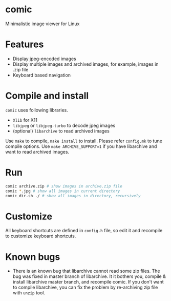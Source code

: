 comic
=====

Minimalistic image viewer for Linux

# Features
 - Display jpeg-encoded images
 - Display multiple images and archived images, for example, images in .zip file
 - Keyboard based navigation

# Compile and install

`comic` uses following libraries.

 - `Xlib` for X11
 - `libjpeg` or `libjpeg-turbo` to decode jpeg images
 - (optional) `libarchive` to read archived images

Use `make` to compile, `make install` to install. Please refer `config.mk` to tune compile options. Use `make ARCHIVE_SUPPORT=1` if you have libarchive and want to read archived images.

# Run

```sh
comic archive.zip # show images in archive.zip file
comic *.jpg # show all images in current directory
comic_dir.sh ./ # show all images in directory, recursively
```

# Customize

All keyboard shortcuts are defined in `config.h` file, so edit it and recompile to customize keyboard shortcuts.

# Known bugs

 - There is an known bug that libarchive cannot read some zip files. The bug was fixed in master branch of libarchive. It it bothers you, compile & install libarchive master branch, and recompile comic. If you don't want to compile libarchive, you can fix the problem by re-archiving zip file with `unzip` tool.
